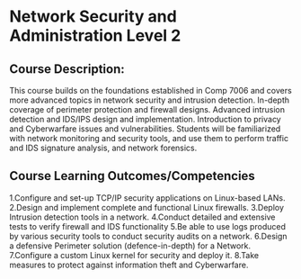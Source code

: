  # Network Security and Administration Level 2 
 ## Course Description:

This course builds on the foundations established in Comp 7006 and covers more advanced topics in network security and intrusion detection. In-depth coverage of perimeter protection and firewall designs. Advanced intrusion detection and IDS/IPS design and implementation. Introduction to privacy and Cyberwarfare issues and vulnerabilities. Students will be familiarized with network monitoring and security tools, and use them to perform traffic and IDS signature analysis, and network forensics.

## Course Learning Outcomes/Competencies

1.Configure and set-up TCP/IP security applications on Linux-based LANs.
2.Design and implement complete and functional Linux firewalls.
3.Deploy Intrusion detection tools in a network.
4.Conduct detailed and extensive tests to verify firewall and IDS functionality
5.Be able to use logs produced by various security tools to conduct security audits on a network.
6.Design a defensive Perimeter solution (defence-in-depth) for a Network.
7.Configure a custom Linux kernel for security and deploy it.
8.Take measures to protect against information theft and Cyberwarfare.